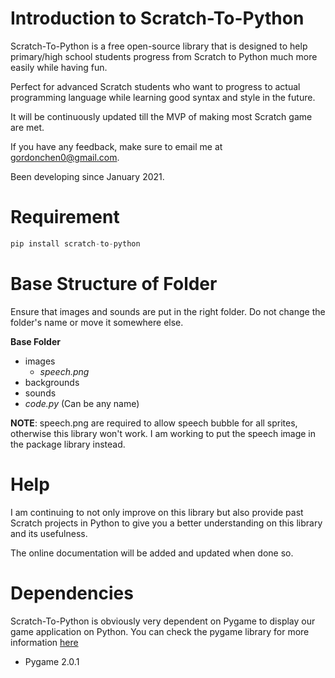 # Introduction to Scratch-To-Python
Scratch-To-Python is a free open-source library that is designed to help primary/high school students progress from Scratch to Python much more easily while having fun.

Perfect for advanced Scratch students who want to progress to actual programming language while learning good syntax and style in the future.

It will be continuously updated till the MVP of making most Scratch game are met.

If you have any feedback, make sure to email me at gordonchen0@gmail.com.

Been developing since January 2021.

# Requirement
```python
pip install scratch-to-python
```

# Base Structure of Folder
Ensure that images and sounds are put in the right folder. Do not change the folder's name or move it somewhere else.

**Base Folder**
* images
  * _speech.png_
* backgrounds
* sounds
* _code.py_ (Can be any name)

**NOTE**: speech.png are required to allow speech bubble for all sprites, otherwise this library won't work. I am working to put the speech image in the package library instead.

# Help
I am continuing to not only improve on this library but also provide past Scratch projects in Python to give you a better understanding on this library and its usefulness.

The online documentation will be added and updated when done so.

# Dependencies
Scratch-To-Python is obviously very dependent on Pygame to display our game application on Python. You can check the pygame library for more information [here](https://github.com/pygame/pygame)

* Pygame 2.0.1
